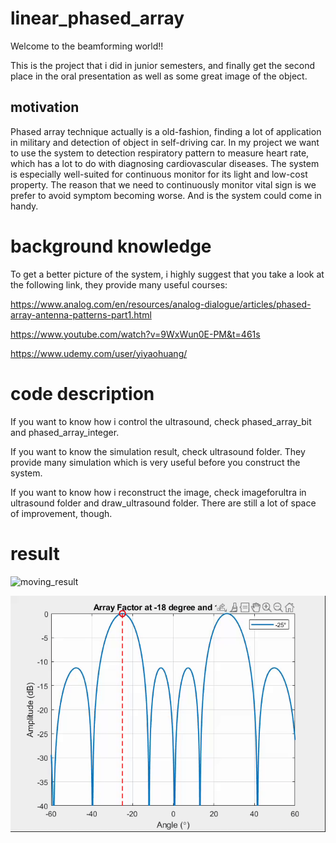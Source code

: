 # linear_phased_array
Welcome to the beamforming world!!

This is the project that i did in junior semesters, and finally get the second place in the oral presentation as well as some great image of the object.

## motivation
Phased array technique actually is a old-fashion, finding a lot of application in military and detection of object in self-driving car. In my project we want to use the system to detection respiratory pattern to measure heart rate, which has a lot to do with diagnosing cardiovascular diseases. The system is especially well-suited for continuous monitor for its light and low-cost property. The reason that we need to continuously monitor vital sign is we prefer to avoid symptom becoming worse. And is the system could come in handy.  

# background knowledge
To get a better picture of the system, i highly suggest that you take a look at the following link, they provide many useful courses:

<https://www.analog.com/en/resources/analog-dialogue/articles/phased-array-antenna-patterns-part1.html>

<https://www.youtube.com/watch?v=9WxWun0E-PM&t=461s>

<https://www.udemy.com/user/yiyaohuang/>

# code description
If you want to know how i control the ultrasound, check phased_array_bit and phased_array_integer.

If you want to know the simulation result, check ultrasound folder. They provide many simulation which is very useful before you construct the system.

If you want to know how i reconstruct the image, check imageforultra in ultrasound folder and draw_ultrasound folder. There are still a lot of space of improvement, though.

# result
![moving_result](result.gif)

![beam_steering](beam_steering.gif)